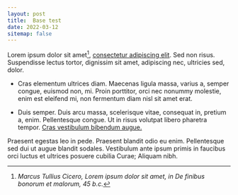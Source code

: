 ```yaml
---
layout: post
title:  Base test
date: 2022-03-12
sitemap: false
---
```


Lorem ipsum dolor sit amet[^lorem45ipsum], <a href='https://fr.wikipedia.org/wiki/Lorem_ipsum'>consectetur adipiscing elit</a>. Sed non risus. Suspendisse lectus tortor, dignissim sit amet, adipiscing nec, ultricies sed, dolor.

* Cras elementum ultrices diam. Maecenas ligula massa, varius a, semper congue, euismod non, mi. Proin porttitor, orci nec nonummy molestie, enim est eleifend mi, non fermentum diam nisl sit amet erat.

* Duis semper. Duis arcu massa, scelerisque vitae, consequat in, pretium a, enim. Pellentesque congue. Ut in risus volutpat libero pharetra tempor. <a href='https://fr.wikipedia.org/wiki/Lorem_ipsum'>Cras vestibulum bibendum augue.</a>

Praesent egestas leo in pede. Praesent blandit odio eu enim. Pellentesque sed dui ut augue blandit sodales. Vestibulum ante ipsum primis in faucibus orci luctus et ultrices posuere cubilia Curae; Aliquam nibh.

[^lorem45ipsum]: <cite>Marcus Tullius Cicero, <span class="article-title">Lorem ipsum dolor sit amet</span>, in <span class="article-journal">De finibus bonorum et malorum</span>, <time>45 b.c.</time></cite>
